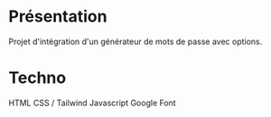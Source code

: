 # Présentation
Projet d'intégration d'un générateur de mots de passe avec options.

# Techno
HTML CSS / Tailwind Javascript Google Font
